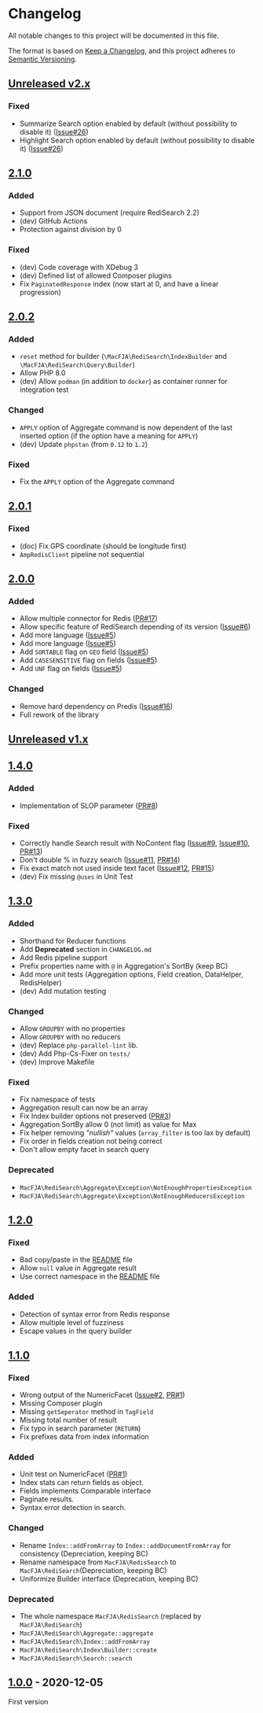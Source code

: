 # Changelog
All notable changes to this project will be documented in this file.

The format is based on [Keep a Changelog](https://keepachangelog.com/en/1.0.0/),
and this project adheres to [Semantic Versioning](https://semver.org/spec/v2.0.0.html).

## [Unreleased v2.x]

### Fixed

- Summarize Search option enabled by default (without possibility to disable it) ([Issue#26])
- Highlight Search option enabled by default (without possibility to disable it) ([Issue#26])

## [2.1.0]

### Added

- Support from JSON document (require RediSearch 2.2)
- (dev) GitHub Actions
- Protection against division by 0

### Fixed

- (dev) Code coverage with XDebug 3
- (dev) Defined list of allowed Composer plugins
- Fix `PaginatedResponse` index (now start at 0, and have a linear progression)

## [2.0.2]

### Added

- `reset` method for builder (`\MacFJA\RediSearch\IndexBuilder` and `\MacFJA\RediSearch\Query\Builder`)
- Allow PHP 8.0
- (dev) Allow `podman` (in addition to `docker`) as container runner for integration test

### Changed

- `APPLY` option of Aggregate command is now dependent of the last inserted option (if the option have a meaning for `APPLY`)
- (dev) Update `phpstan` (from `0.12` to `1.2`)

### Fixed

- Fix the `APPLY` option of the Aggregate command

## [2.0.1]

### Fixed

- (doc) Fix GPS coordinate (should be longitude first)
- `AmpRedisClient` pipeline not sequential

## [2.0.0]

### Added

- Allow multiple connector for Redis ([PR#17])
- Allow specific feature of RediSearch depending of its version ([Issue#6])
- Add more language ([Issue#5])
- Add more language ([Issue#5])
- Add `SORTABLE` flag on `GEO` field ([Issue#5])
- Add `CASESENSITIVE` flag on fields ([Issue#5])
- Add `UNF` flag on fields ([Issue#5])

### Changed

- Remove hard dependency on Predis ([Issue#16])
- Full rework of the library

## [Unreleased v1.x]

## [1.4.0]

### Added

- Implementation of SLOP parameter ([PR#8])

### Fixed

- Correctly handle Search result with NoContent flag ([Issue#9], [Issue#10], [PR#13])
- Don't double % in fuzzy search ([Issue#11], [PR#14])
- Fix exact match not used inside text facet ([Issue#12], [PR#15])
- (dev) Fix missing `@uses` in Unit Test

## [1.3.0]

### Added

- Shorthand for Reducer functions
- Add **Deprecated** section in `CHANGELOG.md`
- Add Redis pipeline support
- Prefix properties name with `@` in Aggregation's SortBy (keep BC)
- Add more unit tests (Aggregation options, Field creation, DataHelper, RedisHelper)
- (dev) Add mutation testing

### Changed

- Allow `GROUPBY` with no properties
- Allow `GROUPBY` with no reducers
- (dev) Replace `php-parallel-lint` lib.
- (dev) Add Php-Cs-Fixer on `tests/`
- (dev) Improve Makefile

### Fixed

- Fix namespace of tests
- Aggregation result can now be an array
- Fix Index builder options not preserved ([PR#3])
- Aggregation SortBy allow 0 (not limit) as value for Max
- Fix helper removing _"nullish"_ values (`array_filter` is too lax by default)
- Fix order in fields creation not being correct
- Don't allow empty facet in search query

### Deprecated

- `MacFJA\RediSearch\Aggregate\Exception\NotEnoughPropertiesException`
- `MacFJA\RediSearch\Aggregate\Exception\NotEnoughReducersException`

## [1.2.0]

### Fixed

- Bad copy/paste in the [README](README.md) file
- Allow `null` value in Aggregate result
- Use correct namespace in the [README](README.md) file

### Added

- Detection of syntax error from Redis response
- Allow multiple level of fuzziness
- Escape values in the query builder

## [1.1.0]

### Fixed

- Wrong output of the NumericFacet ([Issue#2], [PR#1])
- Missing Composer plugin
- Missing `getSeperator` method in `TagField`
- Missing total number of result
- Fix typo in search parameter (`RETURN`)
- Fix prefixes data from index information

### Added

- Unit test on NumericFacet ([PR#1])
- Index stats can return fields as object.
- Fields implements Comparable interface
- Paginate results.
- Syntax error detection in search.

### Changed

- Rename `Index::addFromArray` to `Index::addDocumentFromArray` for consistency (Depreciation, keeping BC)
- Rename namespace from `MacFJA\RedisSearch` to `MacFJA\RediSearch`(Depreciation, keeping BC)
- Uniformize Builder interface (Deprecation, keeping BC)

### Deprecated

- The whole namespace `MacFJA\RedisSearch` (replaced by `MacFJA\RediSearch`)
- `MacFJA\RediSearch\Aggregate::aggregate`
- `MacFJA\RediSearch\Index::addFromArray`
- `MacFJA\RediSearch\Index\Builder::create`
- `MacFJA\RediSearch\Search::search`

## [1.0.0] - 2020-12-05

First version

[Unreleased v2.x]: https://github.com/MacFJA/php-redisearch/compare/2.1.0...HEAD
[2.1.0]: https://github.com/MacFJA/php-redisearch/compare/2.0.2...2.1.0
[2.0.2]: https://github.com/MacFJA/php-redisearch/compare/2.0.1...2.0.2
[2.0.1]: https://github.com/MacFJA/php-redisearch/compare/2.0.0...2.0.1
[2.0.0]: https://github.com/MacFJA/php-redisearch/releases/tag/2.0.0
[Unreleased v1.x]: https://github.com/MacFJA/php-redisearch/compare/1.4.0...1.x
[1.4.0]: https://github.com/MacFJA/php-redisearch/compare/1.3.0...1.4.0
[1.3.0]: https://github.com/MacFJA/php-redisearch/compare/1.2.0...1.3.0
[1.2.0]: https://github.com/MacFJA/php-redisearch/compare/1.1.0...1.2.0
[1.1.0]: https://github.com/MacFJA/php-redisearch/compare/1.0.0...1.1.0
[1.0.0]: https://github.com/MacFJA/php-redisearch/releases/tag/1.0.0

[Issue#2]: https://github.com/MacFJA/php-redisearch/issues/2
[Issue#5]: https://github.com/MacFJA/php-redisearch/issues/5
[Issue#6]: https://github.com/MacFJA/php-redisearch/issues/6
[Issue#9]: https://github.com/MacFJA/php-redisearch/issues/9
[Issue#10]: https://github.com/MacFJA/php-redisearch/issues/10
[Issue#11]: https://github.com/MacFJA/php-redisearch/issues/11
[Issue#12]: https://github.com/MacFJA/php-redisearch/issues/12
[Issue#16]: https://github.com/MacFJA/php-redisearch/issues/16
[Issue#26]: https://github.com/MacFJA/php-redisearch/issues/26
[PR#1]: https://github.com/MacFJA/php-redisearch/pull/1
[PR#3]: https://github.com/MacFJA/php-redisearch/pull/3
[PR#8]: https://github.com/MacFJA/php-redisearch/pull/8
[PR#13]: https://github.com/MacFJA/php-redisearch/pull/13
[PR#14]: https://github.com/MacFJA/php-redisearch/pull/14
[PR#15]: https://github.com/MacFJA/php-redisearch/pull/15
[PR#17]: https://github.com/MacFJA/php-redisearch/pull/17
